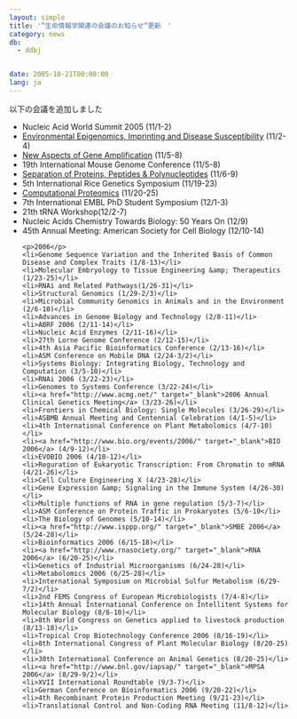 ```yaml
---
layout: simple
title: '”生命情報学関連の会議のお知らせ”更新　'
category: news
db:
  - ddbj


date: 2005-10-21T00:00:00
lang: ja
---
```


以下の会議を追加しました

<ul>
    <li>Nucleic Acid World Summit 2005 (11/1-2)</li>
    <li><a href="http://www.geneimprint.com/meetings/2005durham/" target="_blank">Environmental Epigenomics, Imprinting and Disease Susceptibility</a> (11/2-4)</li>
    <li><a href="http://www.nibb.ac.jp/conf51/index.html" target="_blank">New Aspects of Gene Amplification</a> (11/5-8)</li>
    <li>19th International Mouse Genome Conference (11/5-8)</li>
    <li><a href="http://www.isppp.org/" target="_blank">Separation of Proteins, Peptides &amp; Polynucleotides</a> (11/6-9)</li>
    <li>5th International Rice Genetics Symposium (11/19-23)</li>
    <li><a href="http://www.dagstuhl.de/05471/" target="_blank">Computational Proteomics</a> (11/20-25)</li>
    <li>7th International EMBL PhD Student Symposium (12/1-3)</li>
    <li>21th tRNA Workshop(12/2-7)</li>
    <li>Nucleic Acids Chemistry Towards Biology: 50 Years On (12/9)</li>
    <li>45th Annual Meeting: American Society for Cell Biology (12/10-14)</li>

    <p>2006</p>
    <li>Genome Sequence Variation and the Inherited Basis of Common Disease and Complex Traits (1/8-13)</li>
    <li>Molecular Embryology to Tissue Engineering &amp; Therapeutics (1/23-25)</li>
    <li>RNAi and Related Pathways(1/26-31)</li>
    <li>Structural Genomics (1/29-2/3)</li>
    <li>Microbial Community Genomics in Animals and in the Environment (2/6-10)</li>
    <li>Advances in Genome Biology and Technology (2/8-11)</li>
    <li>ABRF 2006 (2/11-14)</li>
    <li>Nucleic Acid Enzymes (2/11-16)</li>
    <li>27th Lorne Genome Conference (2/12-15)</li>
    <li>4th Asia Pacific Bioinformatics Conference (2/13-16)</li>
    <li>ASM Conference on Mobile DNA (2/24-3/2)</li>
    <li>Systems Biology: Integrating Biology, Technology and Computation (3/5-10)</li>
    <li>RNAi 2006 (3/22-23)</li>
    <li>Genomes to Systems Conference (3/22-24)</li>
    <li><a href="http://www.acmg.net/" target="_blank">2006 Annual Clinical Genetics Meeting</a> (3/23-26)</li>
    <li>Frontiers in Chemical Biology: Single Molecules (3/26-29)</li>
    <li>ASBMB Annual Meeting and Centennial Celebration (4/1-5)</li>
    <li>4th International Conference on Plant Metabolomics (4/7-10)</li>
    <li><a href="http://www.bio.org/events/2006/" target="_blank">BIO 2006</a> (4/9-12)</li>
    <li>EVOBIO 2006 (4/10-12)</li>
    <li>Reguration of Eukaryotic Transcription: From Chromatin to mRNA (4/21-26)</li>
    <li>Cell Culture Engineering X (4/23-28)</li>
    <li>Gene Expression &amp; Signaling in the Immune System (4/26-30)</li>
    <li>Multiple functions of RNA in gene regulation (5/3-7)</li>
    <li>ASM Conference on Protein Traffic in Prokaryotes (5/6-10</li>
    <li>The Biology of Genomes (5/10-14)</li>
    <li><a href="http://www.isppp.org/" target="_blank">SMBE 2006</a> (5/24-28)</li>
    <li>Bioinformatics 2006 (6/15-18)</li>
    <li><a href="http://www.rnasociety.org/" target="_blank">RNA 2006</a> (6/20-25)</li>
    <li>Genetics of Industrial Microorganisms (6/24-28)</li>
    <li>Metabolomics 2006 (6/25-28)</li>
    <li>International Symposium on Microbial Sulfur Metabolism (6/29-7/2)</li>
    <li>2nd FEMS Congress of European Microbiologists (7/4-8)</li>
    <li>14th Annual International Conference on Intellitent Systems for Molecular Biology (8/6-10)</li>
    <li>8th World Congress on Genetics applied to livestock production (8/13-18)</li>
    <li>Tropical Crop Biotechnology Conference 2006 (8/16-19)</li>
    <li>8th International Congress of Plant Molecular Biology (8/20-25)</li>
    <li>30th International Conference on Animal Genetics (8/20-25)</li>
    <li><a href="http://www.bnl.gov/iapsap/" target="_blank">MPSA 2006</a> (8/29-9/2)</li>
    <li>XVII International Roundtable (9/3-7)</li>
    <li>German Conference on Bioinformatics 2006 (9/20-22)</li>
    <li>4th Recombinant Protein Production Meeting (9/21-23)</li>
    <li>Translational Control and Non-Coding RNA Meeting (11/8-12)</li>
</ul>
